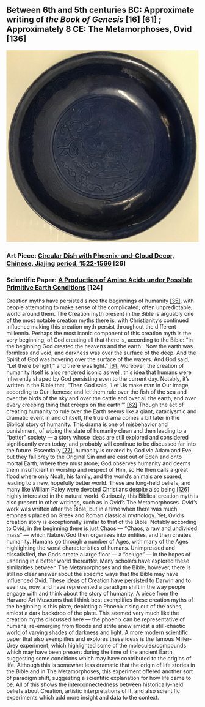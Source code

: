 ## Between 6th and 5th centuries BC: Approximate writing of <em>the Book of Genesis</em> [16] [61] ; Approximately 8 CE: The Metamorphoses, Ovid [136]

![pic](/images/5.jpg)

### Art Piece: [Circular Dish with Phoenix-and-Cloud Decor, Chinese, Jiajing period, 1522-1566](https://harvardartmuseums.org/collections/object/205500?position=31) [26]

### Scientific Paper: [A Production of Amino Acids under Possible Primitive Earth Conditions](https://www.jstor.org/stable/1680569?origin=JSTOR-pdf) [124]

Creation myths have persisted since the beginnings of humanity [[35]](https://www.cs.williams.edu/~lindsey/myths/myths.html), with people attempting to make sense of the complicated, often unpredictable, world around them. The Creation myth present in the Bible is arguably one of the most notable creation myths there is, with Christianity’s continued influence making this creation myth persist throughout the different millennia. Perhaps the most iconic component of this creation myth is the very beginning, of God creating all that there is, according to the Bible: “In the beginning God created the heavens and the earth…Now the earth was formless and void, and darkness was over the surface of the deep. And the Spirit of God was hovering over the surface of the waters. And God said, “Let there be light,” and there was light.” [[61]](https://biblehub.com/bsb/genesis/1.htm) Moreover, the creation of humanity itself is also rendered iconic as well, this idea that humans were inherently shaped by God persisting even to the current day. Notably, it’s written in the Bible that, “Then God said, ‘Let Us make man in Our image, according to Our likeness; and let them rule over the fish of the sea and over the birds of the sky and over the cattle and over all the earth, and over every creeping thing that creeps on the earth.’” [[62]](https://bible.knowing-jesus.com/Genesis/1/26) Though the act of creating humanity to rule over the Earth seems like a giant, cataclysmic and dramatic event in and of itself, the true drama comes a bit later in the Biblical story of humanity. This drama is one of misbehavior and punishment, of wiping the slate of humanity clean and then leading to a “better” society — a story whose ideas are still explored and considered significantly even today, and probably will continue to be discussed far into the future. Essentially [[77]](https://answersingenesis.org/bible-timeline/how-does-mans-history-fit-with-the-biblical-timeline/), humanity is created by God via Adam and Eve, but they fall prey to the Original Sin and are cast out of Eden and onto mortal Earth, where they must atone; God observes humanity and deems them insufficient in worship and respect of Him, so He then calls a great flood where only Noah, his family, and the world’s animals are spared, leading to a new, hopefully better world. These are long-held beliefs, and many like William Paley were devoted Christians despite also being [[126]](https://iep.utm.edu/theo-nat/#:~:text=Natural%20theology%20is%20a%20program,appealing%20to%20any%20divine%20revelation.) highly interested in the natural world. Curiously, this Biblical creation myth is also present in other writings, such as in Ovid’s The Metamorphoses. Ovid’s work was written after the Bible, but in a time when there was much emphasis placed on Greek and Roman classical mythology. Yet, Ovid’s creation story is exceptionally similar to that of the Bible. Notably according to Ovid, in the beginning there is just Chaos — “Chaos, a raw and undivided mass” — which Nature/God then organizes into entities, and then creates humanity. Humans go through a number of Ages, with many of the Ages highlighting the worst characteristics of humans. Unimpressed and dissatisfied, the Gods create a large floor — a “deluge” — in the hopes of ushering in a better world thereafter. Many scholars have explored these similarities between The Metamorphoses and the Bible, however, there is still no clear answer about the specific ways that the Bible may have influenced Ovid. These ideas of Creation have persisted to Darwin and to even us, now, and have represented a paradigm shift in the way people engage with and think about the story of humanity. A piece from the Harvard Art Museums that I think best exemplifies these creation myths of the beginning is this plate, depicting a Phoenix rising out of the ashes, amidst a dark backdrop of the plate. This seemed very much like the creation myths discussed here — the phoenix can be representative of humans, re-emerging from floods and strife anew amidst a still-chaotic world of varying shades of darkness and light. A more modern scientific paper that also exemplifies and explores these ideas is the famous Miller-Urey experiment, which highlighted some of the molecules/compounds which may have been present during the time of the ancient Earth, suggesting some conditions which may have contributed to the origins of life. Although this is somewhat less dramatic that the origin of life stories in the Bible and in The Metamorphoses, this experiment offered another sort of paradigm shift, suggesting a scientific explanation for how life came to be. All of this shows the interconnectedness between historically-held beliefs about Creation, artistic interpretations of it, and also scientific experiments which add more insight and data to the context. 
